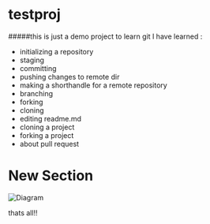 # testproj
#####this is just a demo project to learn git
I have learned :
- initializing a repository
- staging
- committing
- pushing changes to remote dir
- making a shorthandle for a remote repository
- branching
- forking
- cloning
- editing readme.md
- cloning a project
- forking a project
- about pull request
# New Section
![Diagram](http://jgraph.github.io/drawio-github/diagram.png)

thats all!!
